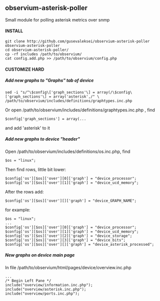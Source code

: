 ## observium-asterisk-poller
Small module for polling asterisk metrics over snmp


#### INSTALL

    git clone http://github.com/gusevaleksei/observium-asterisk-poller observium-asterisk-poller
    cd observium-asterisk-poller/
    cp -rf includes /path/to/observium/
    cat config.add.php >> /path/to/observium/config.php

#### CUSTOMIZE HARD

##### Add new graphs to "Graphs" tab of device

    sed -i "s/^\$config\['graph_sections'\] = array(/\$config\['graph_sections'\] = array('asterisk',/" \
    /path/to/observium/includes/definitions/graphtypes.inc.php

Or open /path/to/observium/includes/definitions/graphtypes.inc.php , find

    $config['graph_sections'] = array(...

and add 'asterisk' to it

##### Add new graphs to device "header"

Open /path/to/observium/includes/definitions/os.inc.php, find

    $os = "linux";

Then find rows, little bit lower:

    $config['os'][$os]['over'][0]['graph'] = "device_processor";
    $config['os'][$os]['over'][1]['graph'] = "device_ucd_memory";

After the rows add:

    $config['os'][$os]['over'][]['graph'] = "device_GRAPH_NAME";

for example:

    $os = "linux";
    ...
    $config['os'][$os]['over'][0]['graph'] = "device_processor";
    $config['os'][$os]['over'][1]['graph'] = "device_ucd_memory";
    $config['os'][$os]['over'][2]['graph'] = "device_storage";
    $config['os'][$os]['over'][3]['graph'] = "device_bits";
    $config['os'][$os]['over'][]['graph'] = "device_asterisk_processed";


##### New graphs on device main page

In file /path/to/observium/html/pages/device/overview.inc.php

    ...
    /* Begin Left Pane */
    include("overview/information.inc.php");
    include("overview/asterisk.inc.php");
    include("overview/ports.inc.php");


